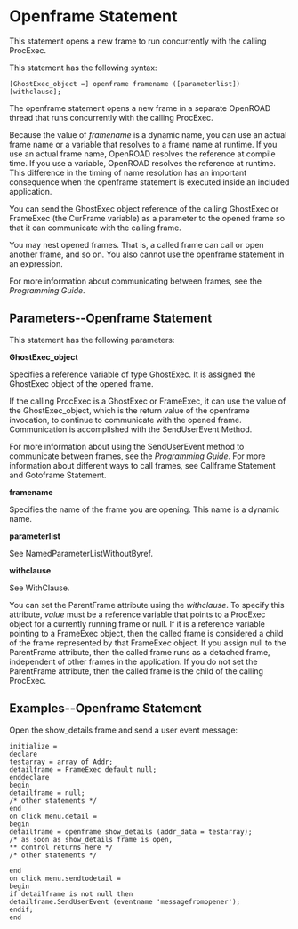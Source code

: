 # Openframe Statement

This statement opens a new frame to run concurrently with the calling ProcExec.

This statement has the following syntax:
```
[GhostExec_object =] openframe framename ([parameterlist]) [withclause];

```
The openframe statement opens a new frame in a separate OpenROAD thread that runs concurrently with the calling ProcExec.

Because the value of *framename* is a dynamic name, you can use an actual frame name or a variable that resolves to a frame name at runtime. If you use an actual frame name, OpenROAD resolves the reference at compile time. If you use a variable, OpenROAD resolves the reference at runtime. This difference in the timing of name resolution has an important consequence when the openframe statement is executed inside an included application.

You can send the GhostExec object reference of the calling GhostExec or FrameExec (the CurFrame variable) as a parameter to the opened frame so that it can communicate with the calling frame.

You may nest opened frames. That is, a called frame can call or open another frame, and so on. You also cannot use the openframe statement in an expression.

For more information about communicating between frames, see the *Programming Guide*.

## Parameters--Openframe Statement

This statement has the following parameters:

**GhostExec_object**

Specifies a reference variable of type GhostExec. It is assigned the GhostExec object of the opened frame.

If the calling ProcExec is a GhostExec or FrameExec, it can use the value of the GhostExec_object, which is the return value of the openframe invocation, to continue to communicate with the opened frame. Communication is accomplished with the SendUserEvent Method.

For more information about using the SendUserEvent method to communicate between frames, see the *Programming Guide*. For more information about different ways to call frames, see Callframe Statement and Gotoframe Statement.

**framename**

Specifies the name of the frame you are opening. This name is a dynamic name.

**parameterlist**

See NamedParameterListWithoutByref.

**withclause**

See WithClause.

You can set the ParentFrame attribute using the *withclause*. To specify this attribute, *value* must be a reference variable that points to a ProcExec object for a currently running frame or null. If it is a reference variable pointing to a FrameExec object, then the called frame is considered a child of the frame represented by that FrameExec object. If you assign null to the ParentFrame attribute, then the called frame runs as a detached frame, independent of other frames in the application. If you do not set the ParentFrame attribute, then the called frame is the child of the calling ProcExec.

## Examples--Openframe Statement

Open the show_details frame and send a user event message:

```
initialize =
declare
testarray = array of Addr;
detailframe = FrameExec default null;
enddeclare
begin
detailframe = null;
/* other statements */
end
on click menu.detail =
begin
detailframe = openframe show_details (addr_data = testarray);
/* as soon as show_details frame is open,
** control returns here */
/* other statements */

end
on click menu.sendtodetail =
begin
if detailframe is not null then
detailframe.SendUserEvent (eventname 'messagefromopener');
endif;
end
```
